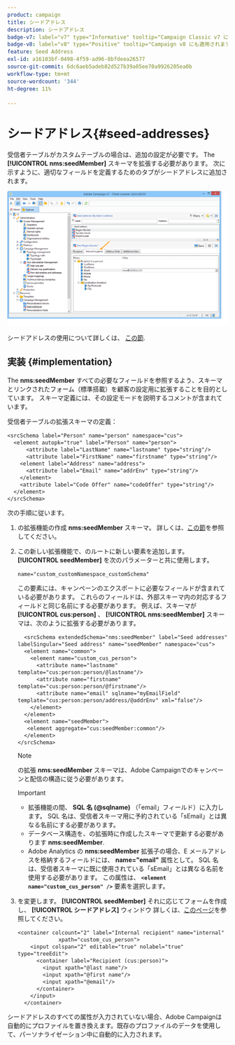 ```yaml
---
product: campaign
title: シードアドレス
description: シードアドレス
badge-v7: label="v7" type="Informative" tooltip="Campaign Classic v7 に適用されます"
badge-v8: label="v8" type="Positive" tooltip="Campaign v8 にも適用されます"
feature: Seed Address
exl-id: a16103bf-0498-4f59-ad96-8bfdeea26577
source-git-commit: 6dc6aeb5adeb82d527b39a05ee70a9926205ea0b
workflow-type: tm+mt
source-wordcount: '344'
ht-degree: 11%

---
```


# シードアドレス{#seed-addresses}



受信者テーブルがカスタムテーブルの場合は、追加の設定が必要です。 The **[!UICONTROL nms:seedMember]** スキーマを拡張する必要があります。 次に示すように、適切なフィールドを定義するためのタブがシードアドレスに追加されます。

![](assets/s_ncs_user_seedlist_new_tab.png)

シードアドレスの使用について詳しくは、 [この節](../../delivery/using/about-seed-addresses.md).

## 実装 {#implementation}

The **nms:seedMember** すべての必要なフィールドを参照するよう、スキーマとリンクされたフォーム（標準搭載）を顧客の設定用に拡張することを目的としています。 スキーマ定義には、その設定モードを説明するコメントが含まれています。

受信者テーブルの拡張スキーマの定義：

```
<srcSchema label="Person" name="person" namespace="cus">
  <element autopk="true" label="Person" name="person">
      <attribute label="LastName" name="lastname" type="string"/>
      <attribute label="FirstName" name="firstname" type="string"/>
    <element label="Address" name="address">
      <attribute label="Email" name="addrEnv" type="string"/>
    </element>
    <attribute label="Code Offer" name="codeOffer" type="string"/>
  </element>
</srcSchema>
```

次の手順に従います。

1. の拡張機能の作成 **nms:seedMember** スキーマ。 詳しくは、[この節](../../configuration/using/extending-a-schema.md)を参照してください。
1. この新しい拡張機能で、のルートに新しい要素を追加します。 **[!UICONTROL seedMember]** を次のパラメーターと共に使用します。

   ```
   name="custom_customNamespace_customSchema"
   ```

   この要素には、キャンペーンのエクスポートに必要なフィールドが含まれている必要があります。 これらのフィールドは、外部スキーマ内の対応するフィールドと同じ名前にする必要があります。 例えば、スキーマが **[!UICONTROL cus:person]** 、 **[!UICONTROL nms:seedMember]** スキーマは、次のように拡張する必要があります。

   ```
     <srcSchema extendedSchema="nms:seedMember" label="Seed addresses" labelSingular="Seed address" name="seedMember" namespace="cus">
     <element name="common">
       <element name="custom_cus_person">
         <attribute name="lastname" template="cus:person:person/@lastname"/>
         <attribute name="firstname" template="cus:person:person/@firstname"/>
         <attribute name="email" sqlname="myEmailField" template="cus:person:person/address/@addrEnv" xml="false"/>
       </element>
     </element>
     <element name="seedMember">
      <element aggregate="cus:seedMember:common"/>
     </element>
   </srcSchema>
   ```

   >[!NOTE]
   >
   >の拡張 **nms:seedMember** スキーマは、Adobe Campaignでのキャンペーンと配信の構造に従う必要があります。

   >[!IMPORTANT]
   >
   >
   >    
   >    
   >    * 拡張機能の間、 **SQL 名 (@sqlname)** （「email」フィールド）に入力します。 SQL 名は、受信者スキーマ用に予約されている「sEmail」とは異なる名前にする必要があります。
   >    * データベース構造を、の拡張時に作成したスキーマで更新する必要があります **nms:seedMember**.
   >    * Adobe Analytics の **nms:seedMember** 拡張子の場合、E メールアドレスを格納するフィールドには、 **name=&quot;email&quot;** 属性として。 SQL 名は、受信者スキーマに既に使用されている「sEmail」とは異なる名前を使用する必要があります。 この属性は、 **`<element name="custom_cus_person" />`** 要素を選択します。
   >    
   >

1. を変更します。 **[!UICONTROL seedMember]** それに応じてフォームを作成し、 **[!UICONTROL シードアドレス]** ウィンドウ 詳しくは、[このページ](../../configuration/using/form-structure.md)を参照してください。

   ```
   <container colcount="2" label="Internal recipient" name="internal"
                xpath="custom_cus_person">
       <input colspan="2" editable="true" nolabel="true" type="treeEdit">
         <container label="Recipient (cus:person)">
           <input xpath="@last name"/>
           <input xpath="@first name"/>
           <input xpath="@email"/>
         </container>
       </input>
     </container>
   ```

シードアドレスのすべての属性が入力されていない場合、Adobe Campaignは自動的にプロファイルを置き換えます。既存のプロファイルのデータを使用して、パーソナライゼーション中に自動的に入力されます。
